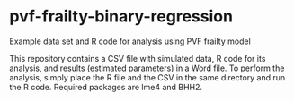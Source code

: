 # pvf-frailty-binary-regression
Example data set and R code for analysis using PVF frailty model

This repository contains a CSV file with simulated data, R code for its analysis, and results (estimated parameters) in a Word file. To perform the analysis, simply place the R file and the CSV in the same directory and run the R code. Required packages are lme4 and BHH2.
